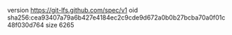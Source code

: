 version https://git-lfs.github.com/spec/v1
oid sha256:cea93407a79a6b427e4184ec2c9cde9d672a0b0b27bcba70a0f01c48f030d764
size 6265
